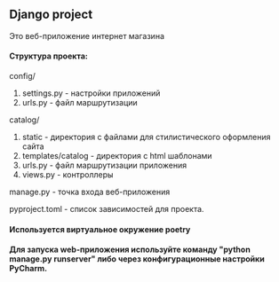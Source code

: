 ## Django project

Это веб-приложение интернет магазина

#### Структура проекта:
config/
1. settings.py - настройки приложений
2. urls.py - файл маршрутизации

catalog/
1. static - директория с файлами для стилистического оформления сайта
2. templates/catalog - директория с html шаблонами
3. urls.py - файл маршрутизации приложения
4. views.py - контроллеры

manage.py - точка входа веб-приложения

pyproject.toml - список зависимостей для проекта.

#### Используется виртуальное окружение poetry

#### Для запуска web-приложения используйте команду "python manage.py runserver" либо через конфигурационные настройки PyCharm.
